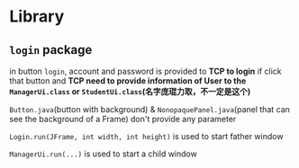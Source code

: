 # Library
## `login` package

in button `login`, account and password is provided to **TCP to login** if click that button and **TCP need to provide information of User to the `ManagerUi.class` or `StudentUi.class`(名字庞琨力取，不一定是这个)**

`Button.java`(button with background) & `NonopaquePanel.java`(panel that can see the background of a Frame) don't provide any parameter

`Login.run(JFrame, int width, int height)` is used to start father window

`ManagerUi.run(...)` is used to start a child window



